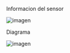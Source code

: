 Informacion del sensor

![imagen](https://user-images.githubusercontent.com/71404620/197465681-4a7c7655-ac14-41c2-9344-c5238bba65e3.png)




Diagrama

![imagen](https://user-images.githubusercontent.com/71404620/197465724-ab489b2b-11d5-4248-bf2c-b2454126558b.png)
